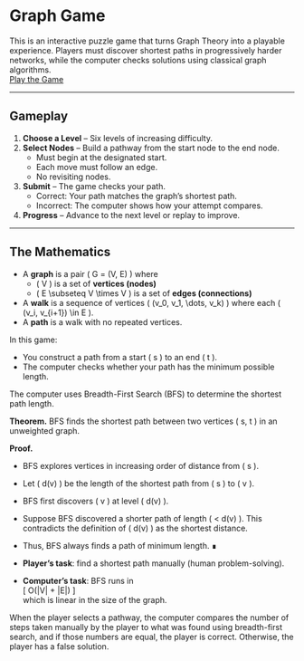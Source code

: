 # Graph Game

This is an interactive puzzle game that turns Graph Theory into a playable experience. Players must discover shortest paths in progressively harder networks, while the computer checks solutions using classical graph algorithms.  
[Play the Game](https://rohannahasselkus.github.io/Graph_Game/)  

---

## Gameplay

1. **Choose a Level** – Six levels of increasing difficulty.  
2. **Select Nodes** – Build a pathway from the start node to the end node.  
   - Must begin at the designated start.  
   - Each move must follow an edge.  
   - No revisiting nodes.  
3. **Submit** – The game checks your path.  
   - Correct: Your path matches the graph’s shortest path.  
   - Incorrect: The computer shows how your attempt compares.  
4. **Progress** – Advance to the next level or replay to improve.  

---

## The Mathematics

- A **graph** is a pair \( G = (V, E) \) where  
  - \( V \) is a set of **vertices (nodes)**  
  - \( E \subseteq V \times V \) is a set of **edges (connections)**  
- A **walk** is a sequence of vertices \( (v_0, v_1, \dots, v_k) \) where each \( (v_i, v_{i+1}) \in E \).  
- A **path** is a walk with no repeated vertices.  

In this game:  
- You construct a path from a start \( s \) to an end \( t \).  
- The computer checks whether your path has the minimum possible length.  

The computer uses Breadth-First Search (BFS) to determine the shortest path length.  

**Theorem.** BFS finds the shortest path between two vertices \( s, t \) in an unweighted graph.  

**Proof.**  
- BFS explores vertices in increasing order of distance from \( s \).  
- Let \( d(v) \) be the length of the shortest path from \( s \) to \( v \).  
- BFS first discovers \( v \) at level \( d(v) \).  
- Suppose BFS discovered a shorter path of length \( < d(v) \). This contradicts the definition of \( d(v) \) as the shortest distance.  
- Thus, BFS always finds a path of minimum length. ∎

- **Player’s task**: find a shortest path manually (human problem-solving).  
- **Computer’s task**: BFS runs in  
  \[
  O(|V| + |E|)
  \]  
  which is linear in the size of the graph.  

When the player selects a pathway, the computer compares the number of steps taken manually by the player to what was found using breadth-first search, and if those numbers are equal, the player is correct. Otherwise, the player has a false solution. 
